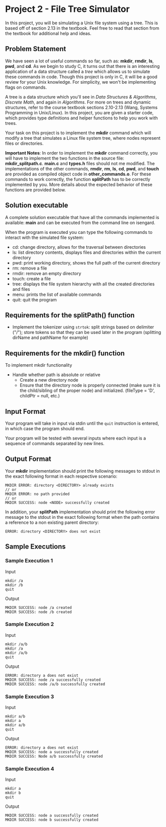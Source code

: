 # Project 2 - File Tree Simulator

In this project, you will be simulating a Unix file system using a tree. This is based off of section 2.13 in the textbook. Feel free to read that section from the textbook for additional help and ideas.

## Problem Statement

We have seen a lot of useful commands so far, such as: **mkdir**, **rmdir**, **ls**, **pwd**, and **cd**. As we begin to study C, it turns out that there is an interesting application of a data structure called a _tree_ which allows us to simulate these commands in code. Though this project is only in C, it will be a good review for your Unix knowledge. For simplicity, we won't be implementing flags on commands.

A tree is a data structure which you'll see in *Data Structures & Algorithms*, *Discrete Math*, and again in *Algorithms*. For more on trees and dynamic structures, refer to the course textbook sections 2.10-2.13 (Wang, Systems Programming in Unix/Linux). In this project, you are given a starter code, which provides type definitions and helper functions to help you work with trees.

Your task on this project is to implement the **mkdir** command which will modify a tree that simulates a Linux file system tree, where nodes represent files or directories.

**Important Notes**: In order to implement the **mkdir** command correctly, you will have to implement the two functions in the source file: **mkdir_splitpath.c**. **main.c** and **types.h** files should not me modified. The implementations of the other commands, **rmdir**, **rm**, **ls**, **cd**, **pwd**, and **touch** are provided as compiled object code in **other_commands.o**. For these commands to work correctly, the function **splitPath** has to be correctly implemented by you. More details about the expected behavior of these functions are provided below.

## Solution executable

A complete solution executable that have all the commands implemented is available: **main** and can be executed from the command line on isengard.

When the program is executed you can type the following commands to interact with the simulated file system:

- cd: change directory, allows for the traversal between directories
- ls: list directory contents, displays files and directories within the current directory
- pwd: print working directory, shows the full path of the current directory
- rm: remove a file
- rmdir: remove an empty directory
- touch: create a file
- tree: displays the file system hierarchy with all the created directories and files
- menu: prints the list of available commands
- quit: quit the program

## Requirements for the splitPath() function

- Implement the tokenizer using `strtok`: split strings based on delimiter ("/"); store tokens so that they can be used later in the program (splitting dirName and pathName for example)

## Requirements for the mkdir() function

To implement mkdir functionality
- Handle whether path is absolute or relative
	- Create a new directory node
	- Ensure that the directory node is properly connected (make sure it is the child/sibling of the proper node) and initialized. (fileType = 'D', childPtr = null, etc.)

## Input Format

Your program will take in input via stdin until the `quit` instruction is entered, in which case the program should end.

Your program will be tested with several inputs where each input is a sequence of commands separated by new lines.

## Output Format

Your **mkdir** implementation should print the following messages to stdout in the exact following format in each respective scenario:
```
MKDIR ERROR: directory <DIRECTORY> already exists
// or
MKDIR ERROR: no path provided
// or
MKDIR SUCCESS: node <NODE> successfully created
```

In addition, your **splitPath** implementation should print the following error message to the stdout in the exact following format when the path contains a reference to a non existing parent directory:
```
ERROR: directory <DIRECTORY> does not exist
```

## Sample Executions

### Sample Execution 1

Input
```
mkdir /a
mkdir /b
quit
```

Output
```
MKDIR SUCCESS: node /a created
MKDIR SUCCESS: node /b created
```

### Sample Execution 2

Input
```
mkdir /a/b
mkdir /a
mkdir /a/b
quit
```

Output
```
ERROR: directory a does not exist
MKDIR SUCCESS: node /a successfully created
MKDIR SUCCESS: node /a/b successfully created
```

### Sample Execution 3

Input
```
mkdir a/b
mkdir a
mkdir a/b
quit
```

Output
```
ERROR: directory a does not exist
MKDIR SUCCESS: node a successfully created
MKDIR SUCCESS: Node a/b successfully created
```

### Sample Execution 4

Input
```
mkdir a
mkdir b
quit
```

Output
```
MKDIR SUCCESS: node a successfully created
MKDIR SUCCESS: node b successfully created
```
